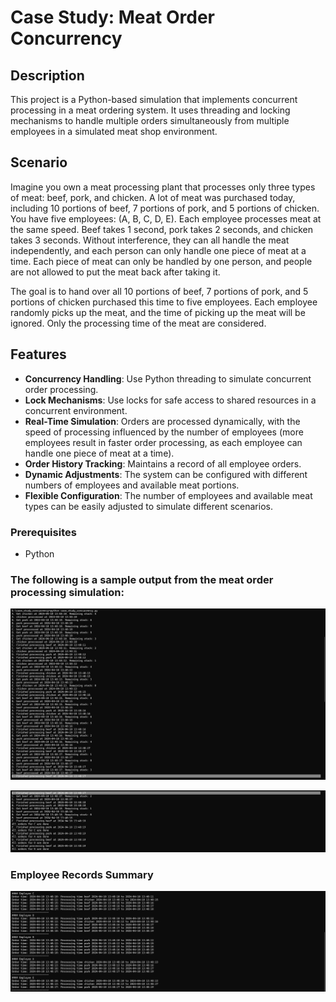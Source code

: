 # Case Study: Meat Order Concurrency

## Description
This project is a Python-based simulation that implements concurrent processing in a meat ordering system. It uses threading and locking mechanisms to handle multiple orders simultaneously from multiple employees in a simulated meat shop environment.  

## Scenario
Imagine you own a meat processing plant that processes only three types of meat: beef, pork, and chicken. A lot of meat was purchased today, including 10 portions of beef, 7 portions of pork, and 5 portions of chicken. You have five employees: (A, B, C, D, E). Each employee processes meat at the same speed. Beef takes 1 second, pork takes 2 seconds, and chicken takes 3 seconds. Without interference, they can all handle the meat independently, and each person can only handle one piece of meat at a time. Each piece of meat can only be handled by one person, and people are not allowed to put the meat back after taking it.

The goal is to hand over all 10 portions of beef, 7 portions of pork, and 5 portions of chicken purchased this time to five employees. Each employee randomly picks up the meat, and the time of picking up the meat will be ignored. Only the processing time of the meat are considered.

## Features
- **Concurrency Handling**: Use Python threading to simulate concurrent order processing.
- **Lock Mechanisms**: Use locks for safe access to shared resources in a concurrent environment.
- **Real-Time Simulation**: Orders are processed dynamically, with the speed of processing influenced by the number of employees (more employees result in faster order processing, as each employee can handle one piece of meat at a time).
- **Order History Tracking**: Maintains a record of all employee orders.
- **Dynamic Adjustments**: The system can be configured with different numbers of employees and available meat portions.
- **Flexible Configuration**: The number of employees and available meat types can be easily adjusted to simulate different scenarios.
  
### Prerequisites
- Python

### The following is a sample output from the meat order processing simulation:

![Sample Figure](screenshots/Screenshot%202024-04-10%20135132.png)

![Sample Figure](screenshots/Screenshot%202024-04-10%20135211.png)


### Employee Records Summary

![Sample Figure](screenshots/Screenshot%202024-04-10%20135234.png)
